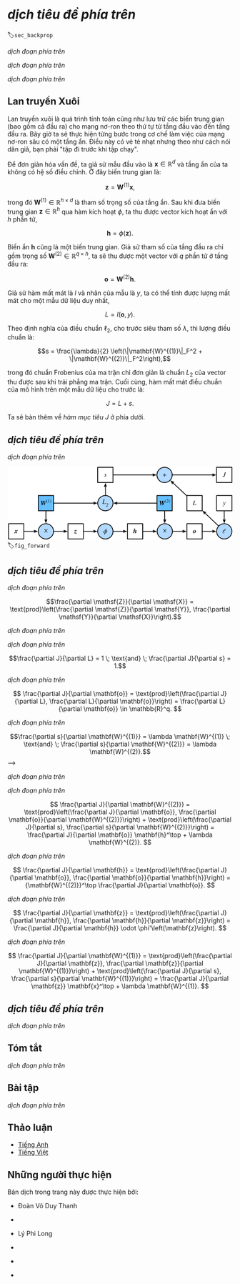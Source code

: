 <!-- ===================== Bắt đầu dịch Phần 1 ===================== -->
<!-- ========================================= REVISE PHẦN 1 - BẮT ĐẦU =================================== -->

<!--
# Forward Propagation, Backward Propagation, and Computational Graphs
-->

# *dịch tiêu đề phía trên*
:label:`sec_backprop`

<!--
So far, we have trained our models with minibatch stochastic gradient descent.
However, when we implemented the algorithm, we only worried about the calculations involved in *forward propagation* through the model.
When it came time to calculate the gradients, we just invoked the `backward` function, relying on the `autograd` module to know what to do.
-->

*dịch đoạn phía trên*

<!--
The automatic calculation of gradients profoundly simplifies the implementation of deep learning algorithms.
Before automatic differentiation, even small changes to complicated models required recalculating complicated derivatives by hand.
Surprisingly often, academic papers had to allocate numerous pages to deriving update rules.
While we must continue to rely on `autograd` so we can focus on the interesting parts, 
you ought to *know* how these gradients are calculated under the hood if you want to go beyond a shallow understanding of deep learning.
-->

*dịch đoạn phía trên*

<!--
In this section, we take a deep dive into the details of backward propagation (more commonly called *backpropagation* or *backprop*).
To convey some insight for both the techniques and their implementations, we rely on some basic mathematics and computational graphs.
To start, we focus our exposition on a three layer (one hidden) multilayer perceptron with weight decay ($\ell_2$ regularization).
-->

*dịch đoạn phía trên*

<!-- ===================== Kết thúc dịch Phần 1 ===================== -->

<!-- ===================== Bắt đầu dịch Phần 2 ===================== -->

<!--
## Forward Propagation
-->

## Lan truyền Xuôi

<!--
Forward propagation refers to the calculation and storage of intermediate variables (including outputs) for the neural network in order from the input layer to the output layer.
We now work step-by-step through the mechanics of a deep network with one hidden layer.
This may seem tedious but in the eternal words of funk virtuoso James Brown, you must "pay the cost to be the boss".
-->

Lan truyền xuôi là quá trình tính toán cũng như lưu trữ các biến trung gian (bao gồm cả đầu ra) cho mạng nơ-ron theo thứ tự từ tầng đầu vào đến tầng đầu ra.
Bây giờ ta sẽ thực hiện từng bước trong cơ chế làm việc của mạng nơ-ron sâu có một tầng ẩn.
Điều này có vẻ tẻ nhạt nhưng theo như cách nói dân giã, bạn phải "tập đi trước khi tập chạy".

<!--
For the sake of simplicity, let’s assume that the input example is $\mathbf{x}\in \mathbb{R}^d$ and that our hidden layer does not include a bias term.
Here the intermediate variable is:
-->

Để đơn giản hóa vấn đề, ta giả sử mẫu đầu vào là $\mathbf{x}\in \mathbb{R}^d$ và tầng ẩn của ta không có hệ số điều chỉnh.
Ở đây biến trung gian là:

$$\mathbf{z}= \mathbf{W}^{(1)} \mathbf{x},$$

<!--
where $\mathbf{W}^{(1)} \in \mathbb{R}^{h \times d}$ is the weight parameter of the hidden layer.
After running the intermediate variable $\mathbf{z}\in \mathbb{R}^h$ through the activation function $\phi$ we obtain our hidden activations vector of length $h$,
-->

trong đó $\mathbf{W}^{(1)} \in \mathbb{R}^{h \times d}$ là tham số trọng số của tầng ẩn.
Sau khi đưa biến trung gian $\mathbf{z}\in \mathbb{R}^h$ qua hàm kích hoạt $\phi$, ta thu được vector kích hoạt ẩn với $h$ phần tử,

$$\mathbf{h}= \phi (\mathbf{z}).$$

<!--
The hidden variable $\mathbf{h}$ is also an intermediate variable.
Assuming the parameters of the output layer only possess a weight of $\mathbf{W}^{(2)} \in \mathbb{R}^{q \times h}$, we can obtain an output layer variable with a vector length of $q$:
-->

Biến ẩn $\mathbf{h}$ cũng là một biến trung gian.
Giả sử tham số của tầng đầu ra chỉ gồm trọng số $\mathbf{W}^{(2)} \in \mathbb{R}^{q \times h}$, ta sẽ thu được một vector với $q$ phần tử ở tầng đầu ra:

$$\mathbf{o}= \mathbf{W}^{(2)} \mathbf{h}.$$

<!--
Assuming the loss function is $l$ and the example label is $y$, we can then calculate the loss term for a single data example,
-->

Giả sử hàm mất mát là $l$ và nhãn của mẫu là $y$, ta có thể tính được lượng mất mát cho một mẫu dữ liệu duy nhất,

$$L = l(\mathbf{o}, y).$$

<!--
According to the definition of $\ell_2$ regularization, given the hyperparameter $\lambda$, the regularization term is
-->

Theo định nghĩa của điều chuẩn $\ell_2$, cho trước siêu tham số $\lambda$, thì lượng điều chuẩn là:

$$s = \frac{\lambda}{2} \left(\|\mathbf{W}^{(1)}\|_F^2 + \|\mathbf{W}^{(2)}\|_F^2\right),$$

<!--
where the Frobenius norm of the matrix is simply the $L_2$ norm applied after flattening the matrix into a vector.
Finally, the model's regularized loss on a given data example is:
-->

trong đó chuẩn Frobenius của ma trận chỉ đơn giản là chuẩn $L_2$ của vector thu được sau khi trải phẳng ma trận.
Cuối cùng, hàm mất mát điều chuẩn của mô hình trên một mẫu dữ liệu cho trước là:

$$J = L + s.$$

<!--
We refer to $J$ the *objective function* in the following discussion.
-->

Ta sẽ bàn thêm về *hàm mục tiêu* $J$ ở phía dưới.

<!-- ===================== Kết thúc dịch Phần 2 ===================== -->

<!-- ===================== Bắt đầu dịch Phần 3 ===================== -->

<!-- ========================================= REVISE PHẦN 1 - KẾT THÚC ===================================-->

<!-- ========================================= REVISE PHẦN 2 - BẮT ĐẦU ===================================-->

<!--
## Computational Graph of Forward Propagation
-->

## *dịch tiêu đề phía trên*

<!--
Plotting computational graphs helps us visualize the dependencies of operators and variables within the calculation. 
:numref:`fig_forward` contains the graph associated with the simple network described above.
The lower-left corner signifies the input and the upper right corner the output.
Notice that the direction of the arrows (which illustrate data flow) are primarily rightward and upward.
-->

*dịch đoạn phía trên*

<!--
![Computational Graph](../img/forward.svg)
-->

![*dịch chú thích ảnh phía trên*](../img/forward.svg)
:label:`fig_forward`


<!--
## Backpropagation
-->

## *dịch tiêu đề phía trên*

<!--
Backpropagation refers to the method of calculating the gradient of neural network parameters.
In short, the method traverses the network in reverse order, from the output to the input layer, according ot the *chain rule* from calculus.
The algorithm, stores any intermediate variables (partial derivatives) requried while calculating the gradient with respect to some parameters.
Assume that we have functions $\mathsf{Y}=f(\mathsf{X})$ and $\mathsf{Z}=g(\mathsf{Y}) = g \circ f(\mathsf{X})$, 
in which the input and the output $\mathsf{X}, \mathsf{Y}, \mathsf{Z}$ are tensors of arbitrary shapes.
By using the chain rule, we can compute the derivative of $\mathsf{Z}$ wrt. $\mathsf{X}$ via
-->

*dịch đoạn phía trên*

$$\frac{\partial \mathsf{Z}}{\partial \mathsf{X}} = \text{prod}\left(\frac{\partial \mathsf{Z}}{\partial \mathsf{Y}}, \frac{\partial \mathsf{Y}}{\partial \mathsf{X}}\right).$$

<!--
Here we use the $\text{prod}$ operator to multiply its arguments after the necessary operations, such as transposition and swapping input positions have been carried out.
For vectors, this is straightforward: it is simply matrix-matrix multiplication.
For higher dimensional tensors, we use the appropriate counterpart.
The operator $\text{prod}$ hides all the notation overhead.
-->

*dịch đoạn phía trên*

<!--
The parameters of the simple network with one hidden layer are $\mathbf{W}^{(1)}$ and $\mathbf{W}^{(2)}$.
The objective of backpropagation is to calculate the gradients $\partial J/\partial \mathbf{W}^{(1)}$ and $\partial J/\partial \mathbf{W}^{(2)}$.
To accomplish this, we apply the chain rule and calculate, in turn, the gradient of each intermediate variable and parameter.
The order of calculations are reversed relative to those performed in forward propagation, since we need to start with the outcome of the compute graph and work our way towards the parameters.
The first step is to calculate the gradients of the objective function $J=L+s$ with respect to the loss term $L$ and the regularization term $s$.
-->

*dịch đoạn phía trên*

$$\frac{\partial J}{\partial L} = 1 \; \text{and} \; \frac{\partial J}{\partial s} = 1.$$

<!--
Next, we compute the gradient of the objective function with respect to variable of the output layer $\mathbf{o}$ according to the chain rule.
-->

*dịch đoạn phía trên*

$$
\frac{\partial J}{\partial \mathbf{o}}
= \text{prod}\left(\frac{\partial J}{\partial L}, \frac{\partial L}{\partial \mathbf{o}}\right)
= \frac{\partial L}{\partial \mathbf{o}}
\in \mathbb{R}^q.
$$

<!--
Next, we calculate the gradients of the regularization term with respect to both parameters.
-->

*dịch đoạn phía trên*

$$\frac{\partial s}{\partial \mathbf{W}^{(1)}} = \lambda \mathbf{W}^{(1)}
\; \text{and} \;
\frac{\partial s}{\partial \mathbf{W}^{(2)}} = \lambda \mathbf{W}^{(2)}.$$
-->

*dịch đoạn phía trên*

<!-- ===================== Kết thúc dịch Phần 3 ===================== -->

<!-- ===================== Bắt đầu dịch Phần 4 ===================== -->

<!--
Now we are able calculate the gradient $\partial J/\partial \mathbf{W}^{(2)} \in \mathbb{R}^{q \times h}$ of the model parameters closest to the output layer.
Using the chain rule yields:
-->

*dịch đoạn phía trên*

$$
\frac{\partial J}{\partial \mathbf{W}^{(2)}}
= \text{prod}\left(\frac{\partial J}{\partial \mathbf{o}}, \frac{\partial \mathbf{o}}{\partial \mathbf{W}^{(2)}}\right) + \text{prod}\left(\frac{\partial J}{\partial s}, \frac{\partial s}{\partial \mathbf{W}^{(2)}}\right)
= \frac{\partial J}{\partial \mathbf{o}} \mathbf{h}^\top + \lambda \mathbf{W}^{(2)}.
$$

<!--
To obtain the gradient with respect to $\mathbf{W}^{(1)}$ we need to continue backpropagation along the output layer to the hidden layer.
The gradient with respect to the hidden layer's outputs $\partial J/\partial \mathbf{h} \in \mathbb{R}^h$ is given by
-->

*dịch đoạn phía trên*


$$
\frac{\partial J}{\partial \mathbf{h}}
= \text{prod}\left(\frac{\partial J}{\partial \mathbf{o}}, \frac{\partial \mathbf{o}}{\partial \mathbf{h}}\right)
= {\mathbf{W}^{(2)}}^\top \frac{\partial J}{\partial \mathbf{o}}.
$$

<!--
Since the activation function $\phi$ applies elementwise, calculating the gradient $\partial J/\partial \mathbf{z} \in \mathbb{R}^h$ 
of the intermediate variable $\mathbf{z}$ requires that we use the elementwise multiplication operator, which we denote by $\odot$.
-->

*dịch đoạn phía trên*

$$
\frac{\partial J}{\partial \mathbf{z}}
= \text{prod}\left(\frac{\partial J}{\partial \mathbf{h}}, \frac{\partial \mathbf{h}}{\partial \mathbf{z}}\right)
= \frac{\partial J}{\partial \mathbf{h}} \odot \phi'\left(\mathbf{z}\right).
$$

<!--
Finally, we can obtain the gradient $\partial J/\partial \mathbf{W}^{(1)} \in \mathbb{R}^{h \times d}$ of the model parameters closest to the input layer.
According to the chain rule, we get
-->

*dịch đoạn phía trên*

$$
\frac{\partial J}{\partial \mathbf{W}^{(1)}}
= \text{prod}\left(\frac{\partial J}{\partial \mathbf{z}}, \frac{\partial \mathbf{z}}{\partial \mathbf{W}^{(1)}}\right) + \text{prod}\left(\frac{\partial J}{\partial s}, \frac{\partial s}{\partial \mathbf{W}^{(1)}}\right)
= \frac{\partial J}{\partial \mathbf{z}} \mathbf{x}^\top + \lambda \mathbf{W}^{(1)}.
$$

<!-- ===================== Kết thúc dịch Phần 4 ===================== -->

<!-- ===================== Bắt đầu dịch Phần 5 ===================== -->

<!-- ========================================= REVISE PHẦN 2 - KẾT THÚC ===================================-->

<!-- ========================================= REVISE PHẦN 3 - BẮT ĐẦU ===================================-->

<!--
## Training a Model
-->

## *dịch tiêu đề phía trên*

<!--
When training networks, forward and backward propagation depend on each other.
In particular, for forward propagation, we traverse the compute graph in the direction of dependencies and compute all the variables on its path.
These are then used for backpropagation where the compute order on the graph is reversed.
One of the consequences is that we need to retain the intermediate values until backpropagation is complete.
This is also one of the reasons why backpropagation requires significantly more memory than plain prediction.
We compute tensors as gradients and need to retain all the intermediate variables to invoke the chain rule.
Another reason is that we typically train with minibatches containing more than one variable, thus more intermediate activations need to be stored.
-->

*dịch đoạn phía trên*

<!--
## Summary
-->

## Tóm tắt

<!--
* Forward propagation sequentially calculates and stores intermediate variables within the compute graph defined by the neural network. It proceeds from input to output layer.
* Back propagation sequentially calculates and stores the gradients of intermediate variables and parameters within the neural network in the reversed order.
* When training deep learning models, forward propagation and back propagation are interdependent.
* Training requires significantly more memory and storage.
-->

*dịch đoạn phía trên*


<!--
## Exercises
-->

## Bài tập

<!--
1. Assume that the inputs $\mathbf{x}$ to some scalar function $f$ are $n \times m$ matrices. What is the dimensionality of the gradient of $f$ with respect to $\mathbf{x}?
2. Add a bias to the hidden layer of the model described in this section.
    * Draw the corresponding compute graph.
    * Derive the forward and backward propagation equations.
3. Compute the memory footprint for training and inference in model described in the current chapter.
4. Assume that you want to compute *second* derivatives. What happens to the compute graph? How long do you expect the calculation to take?
5. Assume that the compute graph is too large for your GPU.
    * Can you partition it over more than one GPU?
    * What are the advantages and disadvantages over training on a smaller minibatch?
-->

*dịch đoạn phía trên*

<!-- ===================== Kết thúc dịch Phần 5 ===================== -->

<!-- ========================================= REVISE PHẦN 3 - KẾT THÚC ===================================-->

<!--
## [Discussions](https://discuss.mxnet.io/t/2344)
-->

## Thảo luận
* [Tiếng Anh](https://discuss.mxnet.io/t/2344)
* [Tiếng Việt](https://forum.machinelearningcoban.com/c/d2l)

## Những người thực hiện
Bản dịch trong trang này được thực hiện bởi:
<!--
Tác giả của mỗi Pull Request điền tên mình và tên những người review mà bạn thấy
hữu ích vào từng phần tương ứng. Mỗi dòng một tên, bắt đầu bằng dấu `*`.

Lưu ý:
* Nếu reviewer không cung cấp tên, bạn có thể dùng tên tài khoản GitHub của họ
với dấu `@` ở đầu. Ví dụ: @aivivn.

* Tên đầy đủ của các reviewer có thể được tìm thấy tại https://github.com/aivivn/d2l-vn/blob/master/docs/contributors_info.md.
-->

* Đoàn Võ Duy Thanh
<!-- Phần 1 -->
*

<!-- Phần 2 -->
* Lý Phi Long

<!-- Phần 3 -->
*

<!-- Phần 4 -->
*

<!-- Phần 5 -->
*
